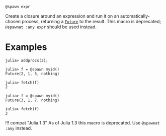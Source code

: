 ```
@spawn expr
```

Create a closure around an expression and run it on an automatically-chosen process, returning a [`Future`](@ref) to the result. This macro is deprecated; `@spawnat :any expr` should be used instead.

# Examples

```julia-repl
julia> addprocs(3);

julia> f = @spawn myid()
Future(2, 1, 5, nothing)

julia> fetch(f)
2

julia> f = @spawn myid()
Future(3, 1, 7, nothing)

julia> fetch(f)
3
```

!!! compat "Julia 1.3"
    As of Julia 1.3 this macro is deprecated. Use `@spawnat :any` instead.

